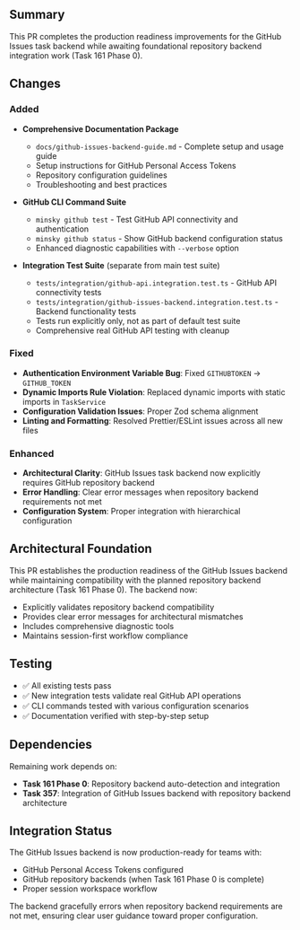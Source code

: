 ## Summary

This PR completes the production readiness improvements for the GitHub Issues task backend while awaiting foundational repository backend integration work (Task 161 Phase 0).

## Changes

### Added

- **Comprehensive Documentation Package**
  - `docs/github-issues-backend-guide.md` - Complete setup and usage guide
  - Setup instructions for GitHub Personal Access Tokens
  - Repository configuration guidelines
  - Troubleshooting and best practices

- **GitHub CLI Command Suite**
  - `minsky github test` - Test GitHub API connectivity and authentication
  - `minsky github status` - Show GitHub backend configuration status
  - Enhanced diagnostic capabilities with `--verbose` option

- **Integration Test Suite** (separate from main test suite)
  - `tests/integration/github-api.integration.test.ts` - GitHub API connectivity tests
  - `tests/integration/github-issues-backend.integration.test.ts` - Backend functionality tests
  - Tests run explicitly only, not as part of default test suite
  - Comprehensive real GitHub API testing with cleanup

### Fixed

- **Authentication Environment Variable Bug**: Fixed `GITHUBTOKEN` → `GITHUB_TOKEN`
- **Dynamic Imports Rule Violation**: Replaced dynamic imports with static imports in `TaskService`
- **Configuration Validation Issues**: Proper Zod schema alignment
- **Linting and Formatting**: Resolved Prettier/ESLint issues across all new files

### Enhanced

- **Architectural Clarity**: GitHub Issues task backend now explicitly requires GitHub repository backend
- **Error Handling**: Clear error messages when repository backend requirements not met
- **Configuration System**: Proper integration with hierarchical configuration

## Architectural Foundation

This PR establishes the production readiness of the GitHub Issues backend while maintaining compatibility with the planned repository backend architecture (Task 161 Phase 0). The backend now:

- Explicitly validates repository backend compatibility
- Provides clear error messages for architectural mismatches
- Includes comprehensive diagnostic tools
- Maintains session-first workflow compliance

## Testing

- ✅ All existing tests pass
- ✅ New integration tests validate real GitHub API operations
- ✅ CLI commands tested with various configuration scenarios
- ✅ Documentation verified with step-by-step setup

## Dependencies

Remaining work depends on:
- **Task 161 Phase 0**: Repository backend auto-detection and integration
- **Task 357**: Integration of GitHub Issues backend with repository backend architecture

## Integration Status

The GitHub Issues backend is now production-ready for teams with:
- GitHub Personal Access Tokens configured
- GitHub repository backends (when Task 161 Phase 0 is complete)
- Proper session workspace workflow

The backend gracefully errors when repository backend requirements are not met, ensuring clear user guidance toward proper configuration. 
